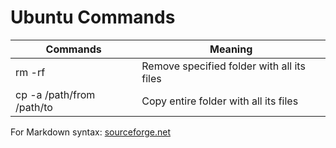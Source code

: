 # Ubuntu Commands
Commands | Meaning
-------- | -------
rm -rf <foldername> | Remove specified folder with all its files
cp -a /path/from /path/to | Copy entire folder with all its files

For Markdown syntax: [sourceforge.net](https://sourceforge.net/p/tabulator/wiki/markdown_syntax/#md_ex_tables)